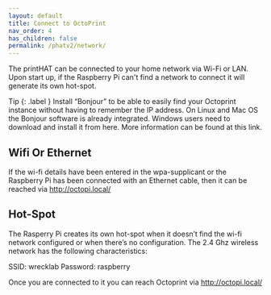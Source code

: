 ```yaml
---
layout: default
title: Connect to OctoPrint
nav_order: 4
has_children: false
permalink: /phatv2/network/
---
```


The printHAT can be connected to your home network via Wi-Fi or LAN. Upon start up, if the Raspberry Pi can't find a network to connect it will generate its own hot-spot.

Tip {: .label }
Install “Bonjour” to be able to easily find your Octoprint instance without having to remember the IP address.
On Linux and Mac OS the Bonjour software is already integrated. Windows users need to download and install it from here. More information can be found at this link.

## Wifi Or Ethernet
If the wi-fi details have been entered in the wpa-supplicant or the Raspberry Pi has been connected with an Ethernet cable, then it can be reached via http://octopi.local/

## Hot-Spot
The Rasperry Pi creates its own hot-spot when it doesn’t find the wi-fi network configured or when there’s no configuration. The 2.4 Ghz wireless network has the following characteristics:

SSID: wrecklab
Password: raspberry

Once you are connected to it you can reach Octoprint via http://octopi.local/
